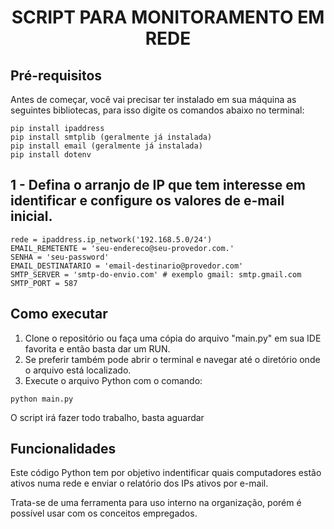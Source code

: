 <h1 align="center"> SCRIPT PARA MONITORAMENTO EM REDE </h1>

## Pré-requisitos

Antes de começar, você vai precisar ter instalado em sua máquina as seguintes bibliotecas, para isso digite os comandos abaixo no terminal:

```
pip install ipaddress
pip install smtplib (geralmente já instalada)
pip install email (geralmente já instalada)
pip install dotenv

```

## 1 - Defina o arranjo de IP que tem interesse em identificar e configure os valores de e-mail inicial. 

```
rede = ipaddress.ip_network('192.168.5.0/24') 
EMAIL_REMETENTE = 'seu-endereco@seu-provedor.com.'
SENHA = 'seu-password'
EMAIL_DESTINATARIO = 'email-destinario@provedor.com'
SMTP_SERVER = 'smtp-do-envio.com' # exemplo gmail: smtp.gmail.com
SMTP_PORT = 587
```

## Como executar

1. Clone o repositório ou faça uma cópia do arquivo "main.py" em sua IDE favorita e então basta dar um RUN.
2. Se preferir também pode abrir o terminal e navegar até o diretório onde o arquivo está localizado.
3. Execute o arquivo Python com o comando:
```
python main.py
```

O script irá fazer todo trabalho, basta aguardar

## Funcionalidades

Este código Python tem por objetivo indentificar quais computadores estão ativos numa rede e enviar o relatório dos IPs ativos por e-mail.

Trata-se de uma ferramenta para uso interno na organização, porém é possível usar com os conceitos empregados.
